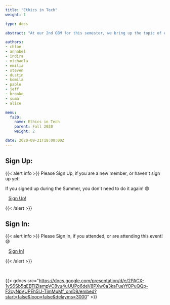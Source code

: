 ```yaml
---
title: "Ethics in Tech"
weight: 1

type: docs

abstract: "At our 2nd GBM for this semester, we bring up the topic of ethics within the tech field. This includes content moderation on online platforms, AI, data privacy, and more!"

authors:
- chloe
- annabel
- indira
- michaela
- emilia
- steven
- dustin
- komila
- pablo
- jeff
- brooke
- suma
- alice

menu:
  fa20:
    name: Ethics in Tech
    parent: Fall 2020
    weight: 2

date: 2020-09-21T18:00:00Z
---
```


## Sign Up:

{{< alert info >}}
Please Sign Up, if you are a new member, or haven't sign up yet!

If you signed up during the Summer, you don't need to do it again! :smile:

<a class="btn btn-light btn-lg" href="https://ucfacmw.org/sign-up" role="button">
<i class="fas fa-file-alt" style="padding-right: 10px;"></i>  Sign Up!</a>

{{< /alert >}}

## Sign In:

{{< alert info >}}
Please Sign In, if you attended, or are attending this event! :smile:

<a class="btn btn-light btn-lg" href="https://ucfacmw.org/sign-in" role="button">
<i class="fas fa-file-alt" style="padding-right: 10px;"></i>  Sign In!</a>

{{< /alert >}}

<br>

{{< gdocs src="https://docs.google.com/presentation/d/e/2PACX-1vS6Sb5qEBTIZIampVC8vu4uUUPo6deV8PXw0a3kaFueYfOPuQQp-F2cyNpVUPEh5lJ-TimMuMf_omD8/embed?start=false&loop=false&delayms=3000" >}}
